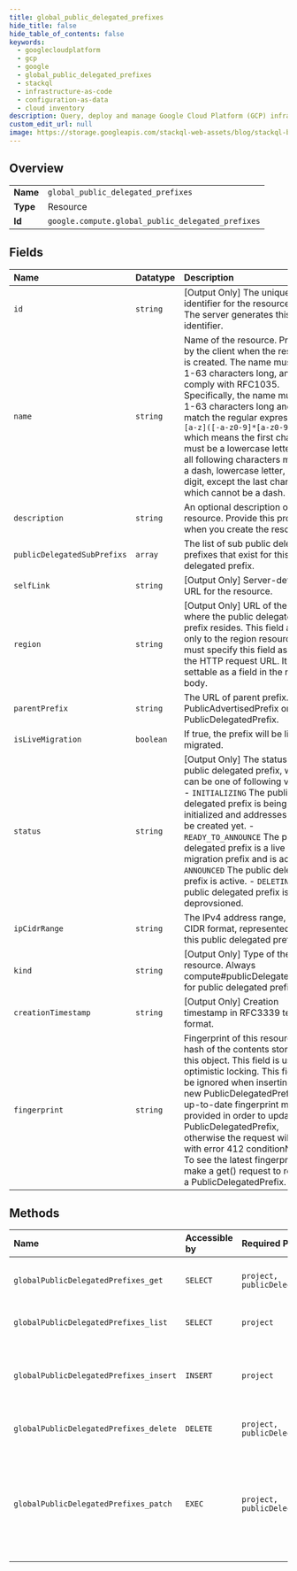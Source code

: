 ```yaml
---
title: global_public_delegated_prefixes
hide_title: false
hide_table_of_contents: false
keywords:
  - googlecloudplatform
  - gcp
  - google
  - global_public_delegated_prefixes
  - stackql
  - infrastructure-as-code
  - configuration-as-data
  - cloud inventory
description: Query, deploy and manage Google Cloud Platform (GCP) infrastructure and resources using SQL
custom_edit_url: null
image: https://storage.googleapis.com/stackql-web-assets/blog/stackql-blog-post-featured-image.png
---
```

  
    

## Overview
<table><tbody>
<tr><td><b>Name</b></td><td><code>global_public_delegated_prefixes</code></td></tr>
<tr><td><b>Type</b></td><td>Resource</td></tr>
<tr><td><b>Id</b></td><td><code>google.compute.global_public_delegated_prefixes</code></td></tr>
</tbody></table>

## Fields
| Name | Datatype | Description |
|:-----|:---------|:------------|
| `id` | `string` | [Output Only] The unique identifier for the resource type. The server generates this identifier. |
| `name` | `string` | Name of the resource. Provided by the client when the resource is created. The name must be 1-63 characters long, and comply with RFC1035. Specifically, the name must be 1-63 characters long and match the regular expression `[a-z]([-a-z0-9]*[a-z0-9])?` which means the first character must be a lowercase letter, and all following characters must be a dash, lowercase letter, or digit, except the last character, which cannot be a dash. |
| `description` | `string` | An optional description of this resource. Provide this property when you create the resource. |
| `publicDelegatedSubPrefixs` | `array` | The list of sub public delegated prefixes that exist for this public delegated prefix. |
| `selfLink` | `string` | [Output Only] Server-defined URL for the resource. |
| `region` | `string` | [Output Only] URL of the region where the public delegated prefix resides. This field applies only to the region resource. You must specify this field as part of the HTTP request URL. It is not settable as a field in the request body. |
| `parentPrefix` | `string` | The URL of parent prefix. Either PublicAdvertisedPrefix or PublicDelegatedPrefix. |
| `isLiveMigration` | `boolean` | If true, the prefix will be live migrated. |
| `status` | `string` | [Output Only] The status of the public delegated prefix, which can be one of following values: - `INITIALIZING` The public delegated prefix is being initialized and addresses cannot be created yet. - `READY_TO_ANNOUNCE` The public delegated prefix is a live migration prefix and is active. - `ANNOUNCED` The public delegated prefix is active. - `DELETING` The public delegated prefix is being deprovsioned.  |
| `ipCidrRange` | `string` | The IPv4 address range, in CIDR format, represented by this public delegated prefix. |
| `kind` | `string` | [Output Only] Type of the resource. Always compute#publicDelegatedPrefix for public delegated prefixes. |
| `creationTimestamp` | `string` | [Output Only] Creation timestamp in RFC3339 text format. |
| `fingerprint` | `string` | Fingerprint of this resource. A hash of the contents stored in this object. This field is used in optimistic locking. This field will be ignored when inserting a new PublicDelegatedPrefix. An up-to-date fingerprint must be provided in order to update the PublicDelegatedPrefix, otherwise the request will fail with error 412 conditionNotMet. To see the latest fingerprint, make a get() request to retrieve a PublicDelegatedPrefix. |
## Methods
| Name | Accessible by | Required Params | Description |
|:-----|:--------------|:----------------|:------------|
| `globalPublicDelegatedPrefixes_get` | `SELECT` | `project, publicDelegatedPrefix` | Returns the specified global PublicDelegatedPrefix resource. |
| `globalPublicDelegatedPrefixes_list` | `SELECT` | `project` | Lists the global PublicDelegatedPrefixes for a project. |
| `globalPublicDelegatedPrefixes_insert` | `INSERT` | `project` | Creates a global PublicDelegatedPrefix in the specified project using the parameters that are included in the request. |
| `globalPublicDelegatedPrefixes_delete` | `DELETE` | `project, publicDelegatedPrefix` | Deletes the specified global PublicDelegatedPrefix. |
| `globalPublicDelegatedPrefixes_patch` | `EXEC` | `project, publicDelegatedPrefix` | Patches the specified global PublicDelegatedPrefix resource with the data included in the request. This method supports PATCH semantics and uses JSON merge patch format and processing rules. |
